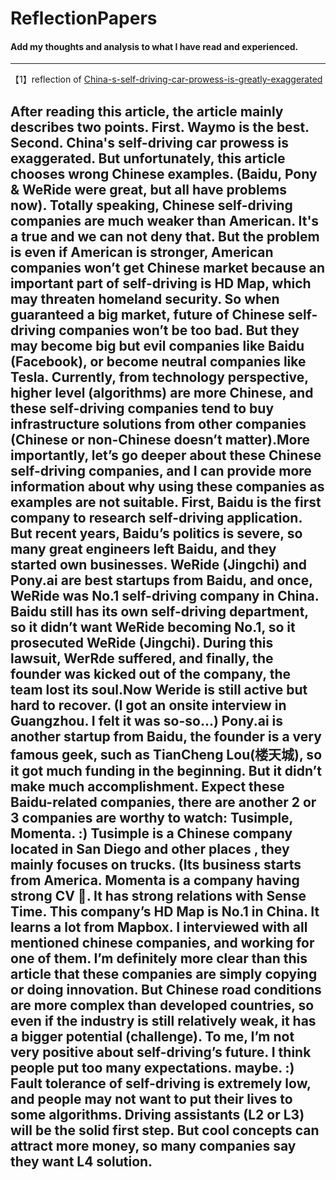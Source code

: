 # ReflectionPapers
#### Add my thoughts and analysis to what I have read and experienced.
---
【1】reflection of [China-s-self-driving-car-prowess-is-greatly-exaggerated](https://asia.nikkei.com/Opinion/China-s-self-driving-car-prowess-is-greatly-exaggerated)

After reading this article, the article mainly describes two points. First. Waymo is the best. Second. China's self-driving car prowess is exaggerated. But unfortunately, this article chooses wrong Chinese examples. (Baidu, Pony & WeRide were great, but all have problems now). Totally speaking, Chinese self-driving companies are much weaker than American. It's a true and we can not deny that. But the problem is even if American is stronger, American companies won’t get Chinese market because an important part of self-driving is HD Map, which may threaten homeland security. So when guaranteed a big market, future of Chinese self-driving companies won’t be too bad. But they may become big but evil companies like Baidu (Facebook), or become neutral companies like Tesla. Currently, from technology perspective, higher level (algorithms) are more Chinese, and these self-driving companies tend to buy infrastructure solutions from other companies (Chinese or non-Chinese doesn’t matter).More importantly, let’s go deeper about these Chinese self-driving companies, and I can provide more information about why using these companies as examples are not suitable. First, Baidu is the first company to research self-driving application. But recent years, Baidu’s politics is severe, so many great engineers left Baidu, and they started own businesses. WeRide (Jingchi) and Pony.ai are best startups from Baidu, and once, WeRide was No.1 self-driving company in China. Baidu still has its own self-driving department, so it didn’t want WeRide becoming No.1, so it prosecuted WeRide (Jingchi). During this lawsuit, WerRde suffered, and finally, the founder was kicked out of the company, the team lost its soul.Now Weride is still active but hard to recover. (I got an onsite interview in Guangzhou. I felt it was so-so...) Pony.ai is another startup from Baidu, the founder is a very famous geek, such as TianCheng Lou(楼天城), so it got much funding in the beginning. But it didn’t make much accomplishment. Expect these Baidu-related companies, there are another 2 or 3 companies are worthy to watch: Tusimple, Momenta. :) Tusimple is a Chinese company located in San Diego and other places , they mainly focuses on trucks. (Its business starts from America. Momenta is a company having strong CV 🧬. It has strong relations with Sense Time. This company’s HD Map is No.1 in China. It learns a lot from Mapbox. I interviewed with all mentioned chinese companies, and working for one of them. I’m definitely more clear than this article that these companies are simply copying or doing innovation. But Chinese road conditions are more complex than developed countries, so even if the industry is still relatively weak, it has a bigger potential (challenge). To me, I’m not very positive about self-driving’s future. I think people put too many expectations. maybe. :) Fault tolerance of self-driving is extremely low, and people may not want to put their lives to some algorithms. Driving assistants (L2 or L3) will be the solid first step. But cool concepts can attract more money, so many companies say they want L4 solution.
---
